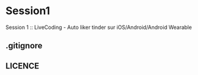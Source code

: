 # Session1

Session 1 :: LiveCoding - Auto liker tinder sur iOS/Android/Android Wearable

## .gitignore
## LICENCE

